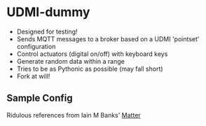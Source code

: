 # UDMI-dummy

- Designed for testing!
- Sends MQTT messages to a broker based on a UDMI 'pointset' configuration
- Control actuators (digital on/off) with keyboard keys
- Generate random data within a range
- Tries to be as Pythonic as possible (may fall short)
- Fork at will!

## Sample Config

Ridulous references from Iain M Banks' [Matter](https://en.wikipedia.org/wiki/Matter_(novel))